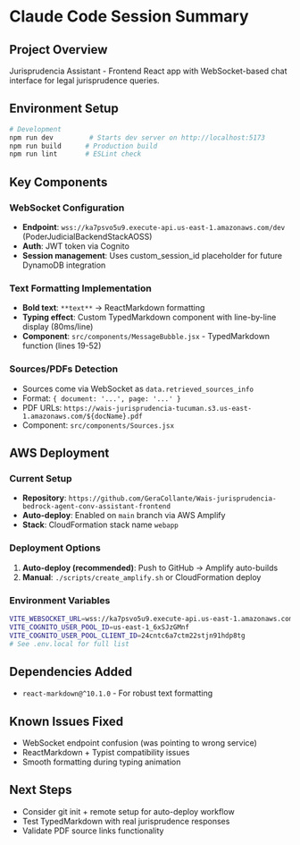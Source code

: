 # Claude Code Session Summary

## Project Overview
Jurisprudencia Assistant - Frontend React app with WebSocket-based chat interface for legal jurisprudence queries.

## Environment Setup
```bash
# Development
npm run dev         # Starts dev server on http://localhost:5173
npm run build      # Production build
npm run lint       # ESLint check
```

## Key Components

### WebSocket Configuration
- **Endpoint**: `wss://ka7psvo5u9.execute-api.us-east-1.amazonaws.com/dev` (PoderJudicialBackendStackAOSS)
- **Auth**: JWT token via Cognito
- **Session management**: Uses custom_session_id placeholder for future DynamoDB integration

### Text Formatting Implementation
- **Bold text**: `**text**` → ReactMarkdown formatting
- **Typing effect**: Custom TypedMarkdown component with line-by-line display (80ms/line)
- **Component**: `src/components/MessageBubble.jsx` - TypedMarkdown function (lines 19-52)

### Sources/PDFs Detection
- Sources come via WebSocket as `data.retrieved_sources_info`
- Format: `{ document: '...', page: '...' }`
- PDF URLs: `https://wais-jurisprudencia-tucuman.s3.us-east-1.amazonaws.com/${docName}.pdf`
- Component: `src/components/Sources.jsx`

## AWS Deployment

### Current Setup
- **Repository**: `https://github.com/GeraCollante/Wais-jurisprudencia-bedrock-agent-conv-assistant-frontend`
- **Auto-deploy**: Enabled on `main` branch via AWS Amplify
- **Stack**: CloudFormation stack name `webapp`

### Deployment Options
1. **Auto-deploy (recommended)**: Push to GitHub → Amplify auto-builds
2. **Manual**: `./scripts/create_amplify.sh` or CloudFormation deploy

### Environment Variables
```bash
VITE_WEBSOCKET_URL=wss://ka7psvo5u9.execute-api.us-east-1.amazonaws.com/dev
VITE_COGNITO_USER_POOL_ID=us-east-1_6xSJzGMnf
VITE_COGNITO_USER_POOL_CLIENT_ID=24cntc6a7ctm22stjn91hdp8tg
# See .env.local for full list
```

## Dependencies Added
- `react-markdown@^10.1.0` - For robust text formatting

## Known Issues Fixed
- WebSocket endpoint confusion (was pointing to wrong service)
- ReactMarkdown + Typist compatibility issues
- Smooth formatting during typing animation

## Next Steps
- Consider git init + remote setup for auto-deploy workflow
- Test TypedMarkdown with real jurisprudence responses
- Validate PDF source links functionality